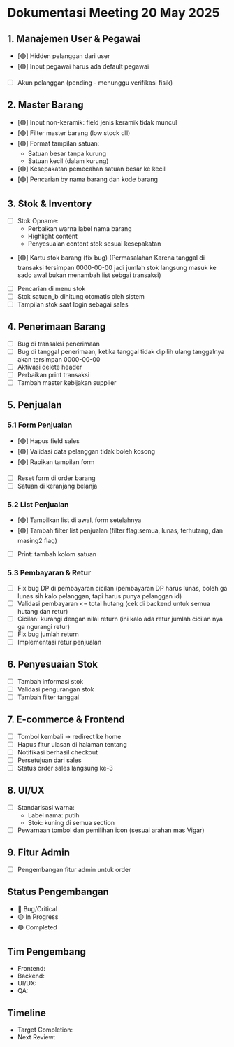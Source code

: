 # Dokumentasi Meeting 20 May 2025

## 1. Manajemen User & Pegawai

-   [🟢] Hidden pelanggan dari user
-   [🟢] Input pegawai harus ada default pegawai
-   [ ] Akun pelanggan (pending - menunggu verifikasi fisik)

## 2. Master Barang

-   [🟢] Input non-keramik: field jenis keramik tidak muncul
-   [🟢] Filter master barang (low stock dll)
-   [🟢] Format tampilan satuan:
    -   Satuan besar tanpa kurung
    -   Satuan kecil (dalam kurung)
-   [🟢] Kesepakatan pemecahan satuan besar ke kecil
-   [🟢] Pencarian by nama barang dan kode barang

## 3. Stok & Inventory

-   [ ] Stok Opname:
    -   Perbaikan warna label nama barang
    -   Highlight content
    -   Penyesuaian content stok sesuai kesepakatan
-   [🟢] Kartu stok barang (fix bug) (Permasalahan Karena tanggal di transaksi tersimpan 0000-00-00 jadi jumlah stok langsung masuk ke sado awal bukan menambah list sebgai transaksi)
-   [ ] Pencarian di menu stok
-   [ ] Stok satuan_b dihitung otomatis oleh sistem
-   [ ] Tampilan stok saat login sebagai sales

## 4. Penerimaan Barang

-   [ ] Bug di transaksi penerimaan
-   [ ] Bug di tanggal penerimaan, ketika tanggal tidak dipilih ulang tanggalnya akan tersimpan 0000-00-00
-   [ ] Aktivasi delete header
-   [ ] Perbaikan print transaksi
-   [ ] Tambah master kebijakan supplier

## 5. Penjualan

### 5.1 Form Penjualan

-   [🟢] Hapus field sales
-   [🟢] Validasi data pelanggan tidak boleh kosong
-   [🟢] Rapikan tampilan form
-   [ ] Reset form di order barang
-   [ ] Satuan di keranjang belanja

### 5.2 List Penjualan

-   [🟢] Tampilkan list di awal, form setelahnya
-   [🟢] Tambah filter list penjualan (filter flag:semua, lunas, terhutang, dan masing2 flag)
-   [ ] Print: tambah kolom satuan

### 5.3 Pembayaran & Retur

-   [ ] Fix bug DP di pembayaran cicilan (pembayaran DP harus lunas, boleh ga lunas sih kalo pelanggan, tapi harus punya pelanggan id)
-   [ ] Validasi pembayaran <= total hutang (cek di backend untuk semua hutang dan retur)
-   [ ] Cicilan: kurangi dengan nilai return (ini kalo ada retur jumlah cicilan nya ga ngurangi retur)
-   [ ] Fix bug jumlah return
-   [ ] Implementasi retur penjualan

## 6. Penyesuaian Stok

-   [ ] Tambah informasi stok
-   [ ] Validasi pengurangan stok
-   [ ] Tambah filter tanggal

## 7. E-commerce & Frontend

-   [ ] Tombol kembali -> redirect ke home
-   [ ] Hapus fitur ulasan di halaman tentang
-   [ ] Notifikasi berhasil checkout
-   [ ] Persetujuan dari sales
-   [ ] Status order sales langsung ke-3

## 8. UI/UX

-   [ ] Standarisasi warna:
    -   Label nama: putih
    -   Stok: kuning di semua section
-   [ ] Pewarnaan tombol dan pemilihan icon (sesuai arahan mas Vigar)

## 9. Fitur Admin

-   [ ] Pengembangan fitur admin untuk order

## Status Pengembangan

-   🔴 Bug/Critical
-   🟡 In Progress
-   🟢 Completed

## Tim Pengembang

-   Frontend:
-   Backend:
-   UI/UX:
-   QA:

## Timeline

-   Target Completion:
-   Next Review:
